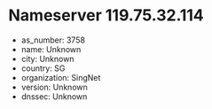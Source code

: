 # Nameserver 119.75.32.114

* as_number: 3758
* name: Unknown
* city: Unknown
* country: SG
* organization: SingNet
* version: Unknown
* dnssec: Unknown
